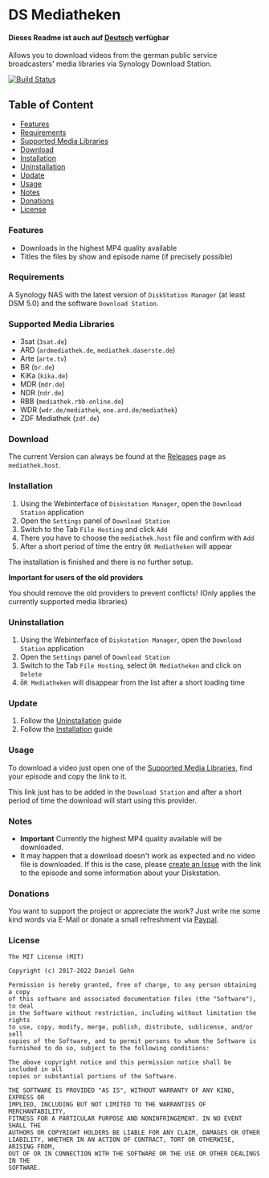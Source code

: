 # DS Mediatheken

#### Dieses Readme ist auch auf [Deutsch](README.md) verfügbar

Allows you to download videos from the german public service broadcasters' media libraries via Synology Download Station.

[![Build Status](https://travis-ci.com/iNaD/ds-mediatheken.svg?branch=master)](https://travis-ci.com/iNaD/ds-mediatheken)

## Table of Content

- [Features](#features)
- [Requirements](#requirements)
- [Supported Media Libraries](#supported-media-libraries)
- [Download](#download)
- [Installation](#installation)
- [Uninstallation](#uninstallation)
- [Update](#update)
- [Usage](#usage)
- [Notes](#notes)
- [Donations](#donations)
- [License](#license)

### Features

- Downloads in the highest MP4 quality available
- Titles the files by show and episode name (if precisely possible)

### Requirements

A Synology NAS with the latest version of `DiskStation Manager` (at least DSM 5.0) and the software `Download Station`.

### Supported Media Libraries

- 3sat (`3sat.de`)
- ARD (`ardmediathek.de`, `mediathek.daserste.de`)
- Arte (`arte.tv`)
- BR (`br.de`)
- KiKa (`kika.de`)
- MDR (`mdr.de`)
- NDR (`ndr.de`)
- RBB (`mediathek.rbb-online.de`)
- WDR (`wdr.de/mediathek`, `one.ard.de/mediathek`)
- ZDF Mediathek (`zdf.de`)

### Download

The current Version can always be found at the [Releases](https://github.com/iNaD/ds-mediatheken/releases/latest) page as `mediathek.host`.

### Installation

1. Using the Webinterface of `Diskstation Manager`, open the `Download Station` application
2. Open the `Settings` panel of `Download Station`
3. Switch to the Tab `File Hosting` and click `Add`
4. There you have to choose the `mediathek.host` file and confirm with `Add`
5. After a short period of time the entry `ÖR Mediatheken` will appear

The installation is finished and there is no further setup.

**Important for users of the old providers**

You should remove the old providers to prevent conflicts! (Only applies the currently supported media libraries)

### Uninstallation

1. Using the Webinterface of `Diskstation Manager`, open the `Download Station` application
2. Open the `Settings` panel of `Download Station`
3. Switch to the Tab `File Hosting`, select `ÖR Mediatheken` and click on `Delete`
4. `ÖR Mediatheken` will disappear from the list after a short loading time

### Update

1. Follow the [Uninstallation](#uninstallation) guide
2. Follow the [Installation](#installation) guide

### Usage

To download a video just open one of the [Supported Media Libraries](#supported-media-libraries), find your episode and copy the link to it.

This link just has to be added in the `Download Station` and after a short period of time the download will start using this provider.

### Notes


- **Important** Currently the highest MP4 quality available will be downloaded.
- It may happen that a download doesn't work as expected and no video file is downloaded. If this is the case, please [create an Issue](https://github.com/iNaD/ds-mediatheken/issues/new) with the link to the episode and some information about your Diskstation.

### Donations

You want to support the project or appreciate the work? Just write me some kind words via E-Mail or donate a small refreshment via [Paypal](https://paypal.me/theiNaD).

### License

```
The MIT License (MIT)

Copyright (c) 2017-2022 Daniel Gehn

Permission is hereby granted, free of charge, to any person obtaining a copy
of this software and associated documentation files (the "Software"), to deal
in the Software without restriction, including without limitation the rights
to use, copy, modify, merge, publish, distribute, sublicense, and/or sell
copies of the Software, and to permit persons to whom the Software is
furnished to do so, subject to the following conditions:

The above copyright notice and this permission notice shall be included in all
copies or substantial portions of the Software.

THE SOFTWARE IS PROVIDED "AS IS", WITHOUT WARRANTY OF ANY KIND, EXPRESS OR
IMPLIED, INCLUDING BUT NOT LIMITED TO THE WARRANTIES OF MERCHANTABILITY,
FITNESS FOR A PARTICULAR PURPOSE AND NONINFRINGEMENT. IN NO EVENT SHALL THE
AUTHORS OR COPYRIGHT HOLDERS BE LIABLE FOR ANY CLAIM, DAMAGES OR OTHER
LIABILITY, WHETHER IN AN ACTION OF CONTRACT, TORT OR OTHERWISE, ARISING FROM,
OUT OF OR IN CONNECTION WITH THE SOFTWARE OR THE USE OR OTHER DEALINGS IN THE
SOFTWARE.
```
